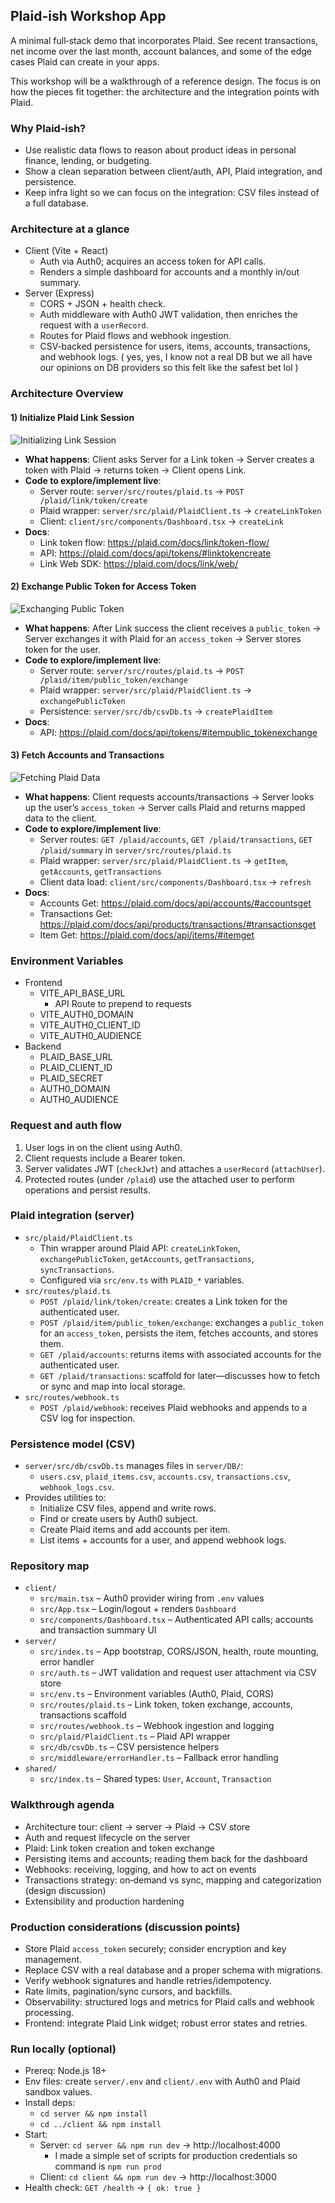 ## Plaid-ish Workshop App

A minimal full‑stack demo that incorporates Plaid. See recent transactions, net income over the last month, account balances, and some of the edge cases Plaid can create in your apps.

This workshop will be a walkthrough of a reference design. The focus is on how the pieces fit together: the architecture and the integration points with Plaid.

### Why Plaid‑ish?
- Use realistic data flows to reason about product ideas in personal finance, lending, or budgeting.
- Show a clean separation between client/auth, API, Plaid integration, and persistence.
- Keep infra light so we can focus on the integration: CSV files instead of a full database.

### Architecture at a glance
- Client (Vite + React)
  - Auth via Auth0; acquires an access token for API calls.
  - Renders a simple dashboard for accounts and a monthly in/out summary.
- Server (Express)
  - CORS + JSON + health check.
  - Auth middleware with Auth0 JWT validation, then enriches the request with a `userRecord`.
  - Routes for Plaid flows and webhook ingestion.
  - CSV‑backed persistence for users, items, accounts, transactions, and webhook logs. ( yes, yes, I know not a real DB but we all have our opinions on DB providers so this felt like the safest bet lol )

### Architecture Overview


#### 1) Initialize Plaid Link Session
![Initializing Link Session](./shared/images/Step1.png)

- **What happens**: Client asks Server for a Link token → Server creates a token with Plaid → returns token → Client opens Link.
- **Code to explore/implement live**:
  - Server route: `server/src/routes/plaid.ts` → `POST /plaid/link/token/create`
  - Plaid wrapper: `server/src/plaid/PlaidClient.ts` → `createLinkToken`
  - Client: `client/src/components/Dashboard.tsx` → `createLink`
- **Docs**:
  - Link token flow: https://plaid.com/docs/link/token-flow/
  - API: https://plaid.com/docs/api/tokens/#linktokencreate
  - Link Web SDK: https://plaid.com/docs/link/web/

#### 2) Exchange Public Token for Access Token
![Exchanging Public Token](./shared/images/Step2.png)

- **What happens**: After Link success the client receives a `public_token` → Server exchanges it with Plaid for an `access_token` → Server stores token for the user.
- **Code to explore/implement live**:
  - Server route: `server/src/routes/plaid.ts` → `POST /plaid/item/public_token/exchange`
  - Plaid wrapper: `server/src/plaid/PlaidClient.ts` → `exchangePublicToken`
  - Persistence: `server/src/db/csvDb.ts` → `createPlaidItem`
- **Docs**:
  - API: https://plaid.com/docs/api/tokens/#itempublic_tokenexchange

#### 3) Fetch Accounts and Transactions
![Fetching Plaid Data](./shared/images/Step3.png)

- **What happens**: Client requests accounts/transactions → Server looks up the user’s `access_token` → Server calls Plaid and returns mapped data to the client.
- **Code to explore/implement live**:
  - Server routes: `GET /plaid/accounts`, `GET /plaid/transactions`, `GET /plaid/summary` in `server/src/routes/plaid.ts`
  - Plaid wrapper: `server/src/plaid/PlaidClient.ts` → `getItem`, `getAccounts`, `getTransactions`
  - Client data load: `client/src/components/Dashboard.tsx` → `refresh`
- **Docs**:
  - Accounts Get: https://plaid.com/docs/api/accounts/#accountsget
  - Transactions Get: https://plaid.com/docs/api/products/transactions/#transactionsget
  - Item Get: https://plaid.com/docs/api/items/#itemget


### Environment Variables
- Frontend
  - VITE_API_BASE_URL
    - API Route to prepend to requests
  - VITE_AUTH0_DOMAIN
  - VITE_AUTH0_CLIENT_ID
  - VITE_AUTH0_AUDIENCE
- Backend
  - PLAID_BASE_URL
  - PLAID_CLIENT_ID
  - PLAID_SECRET
  - AUTH0_DOMAIN
  - AUTH0_AUDIENCE

### Request and auth flow
1. User logs in on the client using Auth0.
2. Client requests include a Bearer token.
3. Server validates JWT (`checkJwt`) and attaches a `userRecord` (`attachUser`).
4. Protected routes (under `/plaid`) use the attached user to perform operations and persist results.

### Plaid integration (server)
- `src/plaid/PlaidClient.ts`
  - Thin wrapper around Plaid API: `createLinkToken`, `exchangePublicToken`, `getAccounts`, `getTransactions`, `syncTransactions`.
  - Configured via `src/env.ts` with `PLAID_*` variables.
- `src/routes/plaid.ts`
  - `POST /plaid/link/token/create`: creates a Link token for the authenticated user.
  - `POST /plaid/item/public_token/exchange`: exchanges a `public_token` for an `access_token`, persists the item, fetches accounts, and stores them.
  - `GET /plaid/accounts`: returns items with associated accounts for the authenticated user.
  - `GET /plaid/transactions`: scaffold for later—discusses how to fetch or sync and map into local storage.
- `src/routes/webhook.ts`
  - `POST /plaid/webhook`: receives Plaid webhooks and appends to a CSV log for inspection.

### Persistence model (CSV)
- `server/src/db/csvDb.ts` manages files in `server/DB/`:
  - `users.csv`, `plaid_items.csv`, `accounts.csv`, `transactions.csv`, `webhook_logs.csv`.
- Provides utilities to:
  - Initialize CSV files, append and write rows.
  - Find or create users by Auth0 subject.
  - Create Plaid items and add accounts per item.
  - List items + accounts for a user, and append webhook logs.

### Repository map
- `client/`
  - `src/main.tsx` – Auth0 provider wiring from `.env` values
  - `src/App.tsx` – Login/logout + renders `Dashboard`
  - `src/components/Dashboard.tsx` – Authenticated API calls; accounts and transaction summary UI
- `server/`
  - `src/index.ts` – App bootstrap, CORS/JSON, health, route mounting, error handler
  - `src/auth.ts` – JWT validation and request user attachment via CSV store
  - `src/env.ts` – Environment variables (Auth0, Plaid, CORS)
  - `src/routes/plaid.ts` – Link token, token exchange, accounts, transactions scaffold
  - `src/routes/webhook.ts` – Webhook ingestion and logging
  - `src/plaid/PlaidClient.ts` – Plaid API wrapper
  - `src/db/csvDb.ts` – CSV persistence helpers
  - `src/middleware/errorHandler.ts` – Fallback error handling
- `shared/`
  - `src/index.ts` – Shared types: `User`, `Account`, `Transaction`

### Walkthrough agenda
- Architecture tour: client → server → Plaid → CSV store
- Auth and request lifecycle on the server
- Plaid: Link token creation and token exchange
- Persisting items and accounts; reading them back for the dashboard
- Webhooks: receiving, logging, and how to act on events
- Transactions strategy: on‑demand vs sync, mapping and categorization (design discussion)
- Extensibility and production hardening

### Production considerations (discussion points)
- Store Plaid `access_token` securely; consider encryption and key management.
- Replace CSV with a real database and a proper schema with migrations.
- Verify webhook signatures and handle retries/idempotency.
- Rate limits, pagination/sync cursors, and backfills.
- Observability: structured logs and metrics for Plaid calls and webhook processing.
- Frontend: integrate Plaid Link widget; robust error states and retries.

### Run locally (optional)
- Prereq: Node.js 18+
- Env files: create `server/.env` and `client/.env` with Auth0 and Plaid sandbox values.
- Install deps:
  - `cd server && npm install`
  - `cd ../client && npm install`
- Start:
  - Server: `cd server && npm run dev` → http://localhost:4000
    - I made a simple set of scripts for production credentials so command is `npm run prod`
  - Client: `cd client && npm run dev` → http://localhost:3000
- Health check: `GET /health` → `{ ok: true }`
